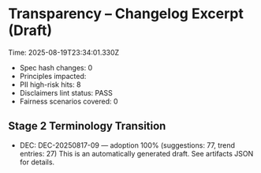 # Transparency – Changelog Excerpt (Draft)

Time: 2025-08-19T23:34:01.330Z

- Spec hash changes: 0
- Principles impacted: 
- PII high-risk hits: 8
- Disclaimers lint status: PASS
- Fairness scenarios covered: 0

## Stage 2 Terminology Transition

- DEC: DEC-20250817-09 — adoption 100% (suggestions: 77, trend entries: 27)
This is an automatically generated draft. See artifacts JSON for details.